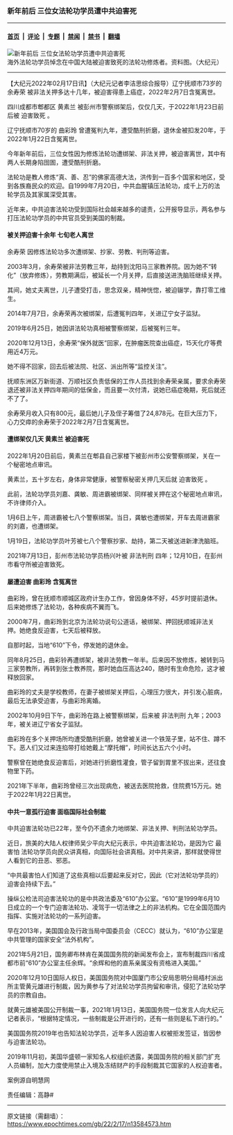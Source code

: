 ### 新年前后 三位女法轮功学员遭中共迫害死

---

#### [首页](../../../..?n13584573) &nbsp;|&nbsp; [评论](../../../../../epoch-comment?n13584573) &nbsp;|&nbsp; [专题](../../../../../epoch-special?n13584573) &nbsp;|&nbsp; [禁闻](../../../../../epoch-news?n13584573) &nbsp;|&nbsp; [禁书](../../../../../books?n13584573) &nbsp;|&nbsp; [翻墙](https://github.com/gfw-breaker/nogfw/blob/master/README.md?n13584573)


<div><img alt="新年前后 三位女法轮功学员遭中共迫害死" class="attachment-djy_600_400 size-djy_600_400 wp-post-image" src="https://i.epochtimes.com/assets/uploads/2022/02/id13585242-Capture-55-600x400.jpeg"/>
<div class="caption">
 海外法轮功学员悼念在中国大陆被迫害致死的法轮功修炼者。资料图。（大纪元）
</div></div><hr/><div class="post_content" id="artbody" itemprop="articleBody">
 <!-- article content begin -->
 <p>
  【大纪元2022年02月17日讯】（大纪元记者李洁思综合报导）辽宁抚顺市73岁的
  <ok href="https://www.epochtimes.com/gb/tag/%E4%BD%99%E5%AF%BF%E8%8D%A3.html">
   余寿荣
  </ok>
  被非法关押多达十几年，被迫害得患上癌症，2022年2月7日含冤离世。
 </p>
 <p>
  四川成都市郫都区
  <ok href="https://www.epochtimes.com/gb/tag/%E9%BB%84%E7%B4%A0%E5%85%B0.html">
   黄素兰
  </ok>
  被彭州市警察绑架后，仅仅几天，于2022年1月23日前后被
  <ok href="https://www.epochtimes.com/gb/tag/%E8%BF%AB%E5%AE%B3%E8%87%B4%E6%AD%BB.html">
   迫害致死
  </ok>
  。
 </p>
 <p>
  辽宁抚顺市70岁的
  <ok href="https://www.epochtimes.com/gb/tag/%E6%9B%B2%E5%BD%A9%E7%8E%B2.html">
   曲彩玲
  </ok>
  曾遭冤判九年，遭受酷刑折磨，退休金被扣发20年，于2022年1月22日含冤离世。
 </p>
 <p>
  今年新年前后，三位女性因为修炼法轮功遭绑架、非法关押，被迫害离世，其中有两人长期身陷囹圄，遭受酷刑折磨。
 </p>
 <p>
  法轮功是教人修炼“真、善、忍”的佛家高德大法，洪传到一百多个国家和地区，受到各族裔民众的欢迎。自1999年7月20日，中共血腥镇压法轮功，成千上万的法轮学员及其家属深受其害。
 </p>
 <p>
  近年来，中共迫害法轮功受到国际社会越来越多的谴责，公开报导显示，两名参与打压法轮功学员的中共官员受到美国的制裁。
 </p>
 <h4>
  被关押迫害十余年 七旬老人离世
 </h4>
 <p>
  <ok href="https://www.epochtimes.com/gb/tag/%E4%BD%99%E5%AF%BF%E8%8D%A3.html">
   余寿荣
  </ok>
  因修炼法轮功多次遭绑架、抄家、劳教、判刑等迫害。
 </p>
 <p>
  2003年3月，余寿荣被非法劳教三年，劫持到沈阳马三家教养院。因为她不“转化”（放弃修炼），劳教期满后，被延长一个月关押，后直接送进洗脑班继续关押。
 </p>
 <p>
  其间，她丈夫离世，儿子遭受打击，思念双亲，精神恍惚，被迫辍学，靠打零工维生。
 </p>
 <p>
  2014年7月7日，余寿荣再次被绑架，后遭冤判四年，关进辽宁女子监狱。
 </p>
 <p>
  2019年6月25日，她因讲法轮功真相被警察绑架，后被冤判三年。
 </p>
 <p>
  2020年12月13日，余寿荣“保外就医”回家，在肿瘤医院查出癌症，15天化疗等费用近4万元。
 </p>
 <p>
  她不得不回家，回去后被法院、社区、派出所等“监控关注”。
 </p>
 <p>
  抚顺东洲区万新街道、万顺社区负责低保的工作人员找到余寿荣亲属，要求余寿荣退还被非法关押四年期间的低保金，而且要一次付清，说她已癌症晚期，死后就还不了了。
 </p>
 <p>
  余寿荣月收入只有800元，最后她儿子及侄子筹借了24,878元。在巨大压力下，心力交瘁的余寿荣于2022年2月7日含冤离世。
 </p>
 <h4>
  遭绑架仅几天
  <ok href="https://www.epochtimes.com/gb/tag/%E9%BB%84%E7%B4%A0%E5%85%B0.html">
   黄素兰
  </ok>
  被迫害死
 </h4>
 <p>
  2022年1月20日前后，黄素兰在郫县自己家楼下被彭州市公安警察绑架，关在一个秘密地点审讯。
 </p>
 <p>
  黄素兰，五十岁左右，身体非常健康，被警察秘密关押几天后就
  <ok href="https://www.epochtimes.com/gb/tag/%E8%BF%AB%E5%AE%B3%E8%87%B4%E6%AD%BB.html">
   迫害致死
  </ok>
  。
 </p>
 <p>
  此前，法轮功学员刘嘉、龚敏、周进霸被绑架、同样被关押在这个秘密地点审讯，不许律师介入。
 </p>
 <p>
  1月6日上午，周进霸被七八个警察绑架。当日，龚敏也遭绑架，开车去周进霸家的刘嘉，也遭绑架。
 </p>
 <p>
  1月19日，法轮功学员叶芳被七八个警察抄家、劫持，第二天被送进新津洗脑班。
 </p>
 <p>
  2021年7月13日，彭州市法轮功学员杨兴叶被
  <ok href="https://www.epochtimes.com/gb/tag/%E9%9D%9E%E6%B3%95%E5%88%A4%E5%88%91.html">
   非法判刑
  </ok>
  四年；12月10日，在彭州市看守所被迫害致死。
 </p>
 <h4>
  屡遭迫害
  <ok href="https://www.epochtimes.com/gb/tag/%E6%9B%B2%E5%BD%A9%E7%8E%B2.html">
   曲彩玲
  </ok>
  含冤离世
 </h4>
 <p>
  曲彩玲，曾在抚顺市顺城区政府计生办工作，曾因身体不好，45岁时提前退休。后来她修炼了法轮功，各种疾病不翼而飞。
 </p>
 <p>
  2000年7月，曲彩玲到北京为法轮功说句公道话，被绑架、押回抚顺城非法关押。她绝食反迫害，七天后被释放。
 </p>
 <p>
  自那时起，当地“610”下令，停发她的退休金。
 </p>
 <p>
  同年8月25日，曲彩铃再遭绑架，被非法劳教一年半。后来因不放修炼，被转到马三家劳教所，再转到张士教养院，那时她血压高达240，随时有生命危险，这才被释放回家。
 </p>
 <p>
  曲彩玲的丈夫是学校教师，在妻子被绑架关押后，心理压力很大，并引发心脏病，最后无法承受迫害，与曲彩玲离婚。
 </p>
 <p>
  2002年10月9日下午，曲彩玲在路上被警察绑架，后来被
  <ok href="https://www.epochtimes.com/gb/tag/%E9%9D%9E%E6%B3%95%E5%88%A4%E5%88%91.html">
   非法判刑
  </ok>
  九年；2003年，被关进辽宁省女子监狱。
 </p>
 <p>
  曲彩玲在多个关押场所均遭受酷刑折磨，她曾被关进一个铁笼子里，站不住、蹲不下。恶人们又过来连掐带打给她戴上“摩托帽”，时间长达五六个小时。
 </p>
 <p>
  警察曾在她绝食反迫害后，对她进行折磨性灌食，管子留到胃里不拔出来，还往食物里下药。
 </p>
 <p>
  2021年下半年，曲彩玲曾经三次出现病危，被送去医院抢救，住院费15万元。她于2022年1月22日离世。
 </p>
 <h4>
  中共一意孤行迫害 面临国际社会制裁
 </h4>
 <p>
  中共迫害法轮功已22年，至今仍不遗余力地绑架、非法关押、判刑法轮功学员。
 </p>
 <p>
  近日，旅美的大陆人权律师吴少平向大纪元表示，中共迫害法轮功，是因为它
  <span class="s2">
   最害怕
  </span>
  法轮功学员向民众讲真相，向国际社会讲真相。对中共来讲，那样就使得世人看到它的丑恶、邪恶。
 </p>
 <p>
  “中共最害怕人们知道了这些真相以后要起来反对它，因此（它对法轮功学员的）迫害会持续下去。”
 </p>
 <p>
  操纵公检法司迫害法轮功的是中共政法委及“610”办公室。“610”是1999年6月10日成立的一个专门迫害法轮功、凌驾于一切法律之上的非法机构。它在全国范围内指挥、实施对法轮功的一系列迫害。
 </p>
 <p>
  早在2013年，美国国会及行政当局中国委员会（CECC）就认为，“610”办公室是中共管理的国家安全“法外机构”。
 </p>
 <p>
  2021年5月21日，国务卿布林肯在美国国务院的新闻发布会上，宣布制裁四川省成都市前“610”办公室主任余辉。“余辉和他的直系亲属没有资格进入美国。”
 </p>
 <p>
  2020年12月10日国际人权日，美国国务院对中国厦门市公安局思明分局梧村派出所主管黄元雄进行制裁，因为黄参与了对法轮功学员拘留和审讯，侵犯了法轮功学员的宗教自由。
 </p>
 <p>
  就黄元雄被美国公开制裁一事，2021年1月13日，美国国务院一位发言人向大纪元记者表示，“根据特定情况，一些制裁是公开进行的，还有一些则是私下进行的。”
 </p>
 <p>
  美国国务院2019年也告知法轮功学员，近年多人因迫害人权被拒发签证，皆因参与迫害法轮功。
 </p>
 <p>
  2019年11月初，美国华盛顿一家知名人权组织透露，美国国务院的相关部门扩充人员编制，加大力度使用禁止入境及冻结财产的手段制裁其它国家的人权迫害者。
 </p>
 <p>
  案例源自明慧网
 </p>
 <p>
  责任编辑：高静#
 </p>
 <!-- article content end -->
 <div id="below_article_ad">
 </div>
</div>


---

原文链接（需翻墙）：https://www.epochtimes.com/gb/22/2/17/n13584573.htm